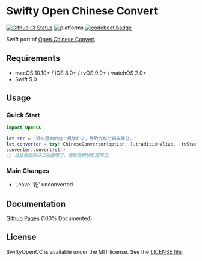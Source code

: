 # Swifty Open Chinese Convert

[![Github CI Status](https://github.com/ddddxxx/SwiftyOpenCC/workflows/CI/badge.svg)](https://github.com/ddddxxx/SwiftyOpenCC/actions)
![platforms](https://img.shields.io/badge/platforms-Linux%20%7C%20macOS%20%7C%20iOS%20%7C%20tvOS%20%7C%20watchOS-lightgrey.svg)
[![codebeat badge](https://codebeat.co/badges/39f17620-4f1c-4a46-b3f9-8f5b248ac28f)](https://codebeat.co/projects/github-com-ddddxxx-swiftyopencc-master)

Swift port of [Open Chinese Convert](https://github.com/BYVoid/OpenCC)

## Requirements

- macOS 10.10+ / iOS 8.0+ / tvOS 9.0+ / watchOS 2.0+
- Swift 5.0

## Usage


### Quick Start

```swift
import OpenCC

let str = "鼠标里面的硅二极管坏了，导致光标分辨率降低。"
let converter = try! ChineseConverter(option: [.traditionalize, .twStandard, .twIdiom])
converter.convert(str)
// 滑鼠裡面的矽二極體壞了，導致游標解析度降低。
```

### Main Changes

- Leave '乾' unconverted

## Documentation

[Github Pages](http://ddddxxx.github.io/SwiftyOpenCC) (100% Documented)

## License

SwiftyOpenCC is available under the MIT license. See the [LICENSE file](LICENSE).
